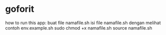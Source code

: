 # goforit
how to run this app:
buat file namafile.sh
isi file namafile.sh dengan melihat contoh env.example.sh
sudo chmod +x namafile.sh
source namafile.sh
